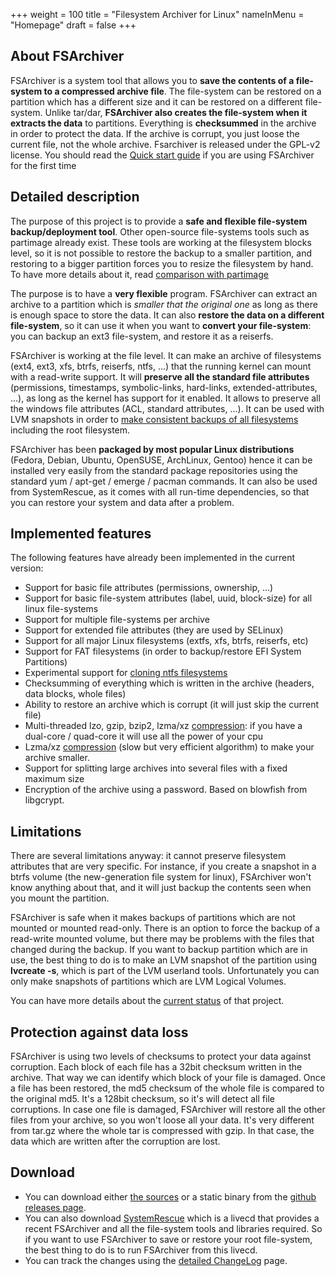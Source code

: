 +++
weight = 100
title = "Filesystem Archiver for Linux"
nameInMenu = "Homepage"
draft = false
+++

## About FSArchiver
FSArchiver is a system tool that allows you to **save the contents of a
file-system to a compressed archive file**. The file-system can be restored on
a partition which has a different size and it can be restored on a different
file-system. Unlike tar/dar, **FSArchiver also creates the file-system when it
extracts the data** to partitions. Everything is **checksummed** in the
archive in order to protect the data. If the archive is corrupt, you just loose
the current file, not the whole archive. Fsarchiver is released under the
GPL-v2 license. You should read the [Quick start guide](/quickstart/)
if you are using FSArchiver for the first time

## Detailed description
The purpose of this project is to provide a **safe and flexible file-system
backup/deployment tool**. Other open-source file-systems tools such as partimage
already exist. These tools are working at the filesystem blocks level, so it is
not possible to restore the backup to a smaller partition, and restoring to a
bigger partition forces you to resize the filesystem by hand. To have more
details about it, read [comparison with partimage](/partimage/)

The purpose is to have a **very flexible** program. FSArchiver can extract an
archive to a partition which is *smaller that the original one* as long as
there is enough space to store the data. It can also **restore the data on a
different file-system**, so it can use it when you want to **convert your
file-system**: you can backup an ext3 file-system, and restore it as a reiserfs.

FSArchiver is working at the file level. It can make an archive of filesystems
(ext4, ext3, xfs, btrfs, reiserfs, ntfs, ...) that the running kernel can mount
with a read-write support. It will **preserve all the standard file attributes**
(permissions, timestamps, symbolic-links, hard-links,
extended-attributes, ...), as long as the kernel has support for it enabled.
It allows to preserve all the windows file attributes (ACL, standard
attributes, ...). It can be used with LVM snapshots in order to
[make consistent backups of all filesystems](https://www.system-rescue.org/lvm-guide-en/Making-consistent-backups-with-LVM/)
including the root filesystem.

FSArchiver has been **packaged by most popular Linux distributions** (Fedora,
Debian, Ubuntu, OpenSUSE, ArchLinux, Gentoo) hence it can be installed very
easily from the standard package repositories using the standard yum / apt-get
/ emerge / pacman commands. It can also be used from SystemRescue, as it
comes with all run-time dependencies, so that you can restore your system and
data after a problem.

## Implemented features
The following features have already been implemented in the current version:

* Support for basic file attributes (permissions, ownership, ...)
* Support for basic file-system attributes (label, uuid, block-size) for all
linux file-systems
* Support for multiple file-systems per archive
* Support for extended file attributes (they are used by SELinux)
* Support for all major Linux filesystems (extfs, xfs, btrfs, reiserfs, etc)
* Support for FAT filesystems (in order to backup/restore EFI System Partitions)
* Experimental support for [cloning ntfs filesystems](/cloning-ntfs/)
* Checksumming of everything which is written in the archive (headers, data
blocks, whole files)
* Ability to restore an archive which is corrupt (it will just skip the current
file)
* Multi-threaded lzo, gzip, bzip2, lzma/xz [compression](/compression/):
if you have a dual-core / quad-core it will use all the power of your cpu
* Lzma/xz [compression](/compression/) (slow but very efficient algorithm)
to make your archive smaller.
* Support for splitting large archives into several files with a fixed maximum size
* Encryption of the archive using a password. Based on blowfish from libgcrypt.

## Limitations
There are several limitations anyway: it cannot preserve filesystem attributes
that are very specific. For instance, if you create a snapshot in a btrfs
volume (the new-generation file system for linux), FSArchiver won't know
anything about that, and it will just backup the contents seen when you mount
the partition.

FSArchiver is safe when it makes backups of partitions which are not mounted or
mounted read-only. There is an option to force the backup of a read-write
mounted volume, but there may be problems with the files that changed during the
backup. If you want to backup partition which are in use, the best thing to do
is to make an LVM snapshot of the partition using **lvcreate -s**, which is part
of the LVM userland tools. Unfortunately you can only make snapshots of
partitions which are LVM Logical Volumes.

You can have more details about the [current status](/status/) of that project.

## Protection against data loss
FSArchiver is using two levels of checksums to protect your data against
corruption. Each block of each file has a 32bit checksum written in the archive.
That way we can identify which block of your file is damaged. Once a file has
been restored, the md5 checksum of the whole file is compared to the original
md5. It's a 128bit checksum, so it's will detect all file corruptions. In case
one file is damaged, FSArchiver will restore all the other files from your
archive, so you won't loose all your data. It's very different from tar.gz where
the whole tar is compressed with gzip. In that case, the data which are written
after the corruption are lost.

## Download
* You can download either [the sources](https://github.com/fdupoux/fsarchiver/releases/download/0.8.6/fsarchiver-0.8.6.tar.gz)
or a static binary from the [github releases page](https://github.com/fdupoux/fsarchiver/releases).
* You can also download [SystemRescue](https://www.system-rescue.org/) which is
a livecd that provides a recent FSArchiver and all the file-system tools and
libraries required. So if you want to use FSArchiver to save or restore your
root file-system, the best thing to do is to run FSArchiver from this livecd.
* You can track the changes using the [detailed ChangeLog](/changelog/) page.
